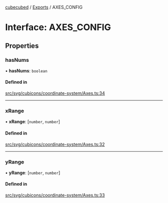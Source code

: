 [cubecubed](/reference/README.md) / [Exports](/reference/modules.md) / AXES\_CONFIG

# Interface: AXES\_CONFIG

## Properties

### hasNums

• **hasNums**: `boolean`

#### Defined in

[src/svg/cubicons/coordinate-system/Axes.ts:34](https://github.com/imaphatduc/cubecubed/blob/0dc8d92/src/svg/cubicons/coordinate-system/Axes.ts#L34)

___

### xRange

• **xRange**: [`number`, `number`]

#### Defined in

[src/svg/cubicons/coordinate-system/Axes.ts:32](https://github.com/imaphatduc/cubecubed/blob/0dc8d92/src/svg/cubicons/coordinate-system/Axes.ts#L32)

___

### yRange

• **yRange**: [`number`, `number`]

#### Defined in

[src/svg/cubicons/coordinate-system/Axes.ts:33](https://github.com/imaphatduc/cubecubed/blob/0dc8d92/src/svg/cubicons/coordinate-system/Axes.ts#L33)
